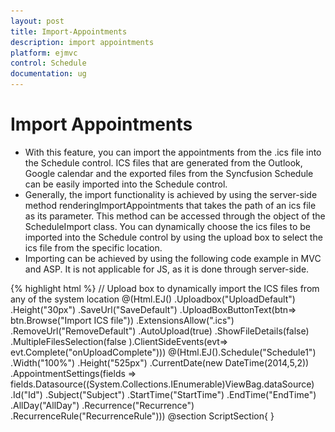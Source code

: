 ```yaml
---
layout: post
title: Import-Appointments
description: import appointments
platform: ejmvc
control: Schedule
documentation: ug
---
```


# Import Appointments

* With this feature, you can import the appointments from the .ics file into the Schedule control. ICS files that are generated from the Outlook, Google calendar and the exported files from the Syncfusion Schedule can be easily imported into the Schedule control. 
* Generally, the import functionality is achieved by using the server-side method renderingImportAppointments that takes the path of an ics file as its parameter. This method can be accessed through the object of the ScheduleImport class. You can dynamically choose the ics files to be imported into the Schedule control by using the upload box to select the ics file from the specific location. 
* Importing can be achieved by using the following code example in MVC and ASP. It is not applicable for JS, as it is done through server-side.

{% highlight html %}
// Upload box to dynamically import the ICS files from any of the system location
@(Html.EJ()
.Uploadbox("UploadDefault")
.Height("30px")
.SaveUrl("SaveDefault")
.UploadBoxButtonText(btn=>
btn.Browse("Import ICS file"))
.ExtensionsAllow(".ics")
.RemoveUrl("RemoveDefault")
.AutoUpload(true)
.ShowFileDetails(false)
.MultipleFilesSelection(false
).ClientSideEvents(evt=>
evt.Complete("onUploadComplete")))
@(Html.EJ().Schedule("Schedule1")
.Width("100%")
.Height("525px")
.CurrentDate(new DateTime(2014,5,2))
.AppointmentSettings(fields => 
fields.Datasource((System.Collections.IEnumerable)ViewBag.dataSource)
.Id("Id")
.Subject("Subject")
.StartTime("StartTime")
.EndTime("EndTime")
.AllDay("AllDay")
.Recurrence("Recurrence")
.RecurrenceRule("RecurrenceRule")))
@section ScriptSection{<script type="text/javascript">
$(document).ready(function () {$("#Schedule1")
.find("tr.e-scheduleheader td")
.first().append($("#UploadDefault"));
});
// Method that gets called, on successful completion of the file upload. Within this method, the newly retrieved appointments from the imported file are assigned to the schedule control from the controller.
function onUploadComplete(e, args) {
var query = ej.Query().from("DefaultSchedules");
var dManager = ej.DataManager({
// calls the controller action Scehdule
ImportDataurl: "/Schedule/ScheduleImportData",offline: false});
dManager.adaptor = new ej.UrlAdaptor();$("#Schedule1")
.ejSchedule({appointmentSettings: {dataSource: dManager, tableName: "DefaultSchedules", query: query}})
;}</script>
}
<style>
#UploadDefault{margin-right: 45px;margin-top: 10px;float: right;}
#UploadDefault .e-selectpart{padding: 3px 10px;}
{% endhighlight %}
{% highlight c# %}
public partial class ScheduleController : Controller
{
	public ActionResult ScheduleImport()
	{
		IEnumerable DataSource = new ScheduleDataDataContext().DefaultSchedules.ToList();
		ViewBag.dataSource = DataSource;return View();
	}
	// Action gets called on successful completion of the file upload that returns back the imported appointments along with the schedule’s original data.
	public ActionResult ScheduleImportData()
	{
		IEnumerable DataSource = new ScheduleDataDataContext().DefaultSchedules.ToList();
		var data = DataSource;
		if (TempData["dataSource"] != null)
		    data = (IEnumerable)TempData["dataSource"];
		else
		    data = DataSource;return Json(data, JsonRequestBehavior.AllowGet);
	}
	// Action called by uploadBox control to save the uploaded Ics files into corresponding folder.
	public ActionResult SaveDefault(IEnumerable<HttpPostedFileBase> UploadDefault)
	{
		var destinationPath = "";foreach (var file in UploadDefault)
		{
			var fileName = Path.GetFileName(file.FileName);
			destinationPath = Path.Combine(Server.MapPath("~/App_Data"), fileName);file.SaveAs(destinationPath);
		}
		// Create an object of the class ScheduleImport
		ScheduleImport importApps = new ScheduleImport();
		// Access the method to import the ics file appointments into schedule control through the object created above.
		var app =importApps.renderingImportAppointments(destinationPath);
		var dataSource = new ScheduleDataDataContext().DefaultSchedules.ToList();
		int intMax = dataSource.Max(a => a.Id);
		for (var i = 0; i < app.Count; i++)
		{
			app[i].Id = intMax + 1;
			DefaultSchedule row = new DefaultSchedule(app[i].Id, app[i].Subject, app[i].Location, app[i].StartTime, app[i].EndTime, app[i].Description, null, null, app[i].Recurrence, null, null, app[i].AppointmentCategorize, null, app[i].AllDay, null, null, app[i].RecurrenceRules);
			dataSource.Add(row);intMax = app[i].Id;}ViewBag.dataSource = dataSource;
			TempData["dataSource"] = dataSource;return RedirectToAction("ScheduleImport","ScheduleImport");
		}
		// To Remove the uploaded ICS files.
		public ActionResult RemoveDefault(string[] fileNames)
		{
			foreach (var fullName in fileNames)
			{
				var fileName = Path.GetFileName(fullName);
				var physicalPath = Path.Combine(Server.MapPath("~/App_Data"), fileName);
				if (System.IO.File.Exists(physicalPath)){System.IO.File.Delete(physicalPath);
			}
		}
		return Content("");
	}
}

{% endhighlight %}

* Execute the above code. Now, click on the browse button. 
* It displays a window to choose the ics files which is to be uploaded into the Schedule control as illustrated in the following screenshot. 
* Choose the file and click “Open” to imports the selected file into your Schedule control.

![](Import-Appointments_images/Import-Appointments_img1.png)





![](Import-Appointments_images/Import-Appointments_img2.png)





* [Click here](http://mvc.syncfusion.com/demos/web/schedule/scheduleicsexport) to see the__working of__Import and Export Appointments.



